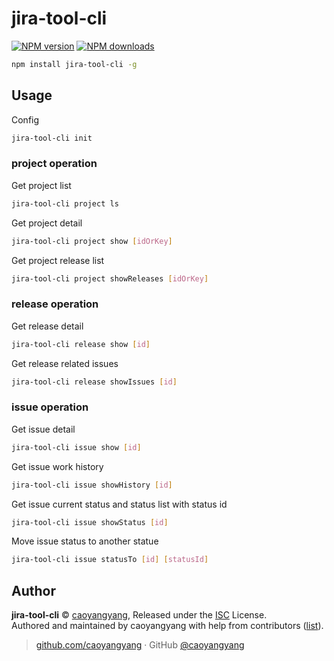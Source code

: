 # jira-tool-cli

[![NPM version](https://badgen.net/npm/v/jira-tool-cli)](https://npmjs.com/package/jira-tool-cli) [![NPM downloads](https://badgen.net/npm/dm/jira-tool-cli)](https://npmjs.com/package/jira-tool-cli) 

```bash
npm install jira-tool-cli -g
```

## Usage

Config
```bash
jira-tool-cli init
```
### project operation
Get project list

```bash
jira-tool-cli project ls
```

Get project detail
```bash
jira-tool-cli project show [idOrKey] 
```
Get project release list
```bash
jira-tool-cli project showReleases [idOrKey] 
```

### release operation

Get release detail
```bash
jira-tool-cli release show [id] 
```

Get release related issues
```bash
jira-tool-cli release showIssues [id] 
```

### issue operation
Get issue detail
```bash
jira-tool-cli issue show [id] 
```

Get issue work history
```bash
jira-tool-cli issue showHistory [id] 
```

Get issue current status and status list with status id
```bash
jira-tool-cli issue showStatus [id] 
```

Move issue status to another statue
```bash
jira-tool-cli issue statusTo [id] [statusId]
```

## Author

**jira-tool-cli** © [caoyangyang](https://github.com/caoyangyang), Released under the [ISC](./LICENSE) License.<br>
Authored and maintained by caoyangyang with help from contributors ([list](https://github.com/caoyangyang/jira-tool/contributors)).

> [github.com/caoyangyang](https://github.com/caoyangyang) · GitHub [@caoyangyang](https://github.com/caoyangyang)

